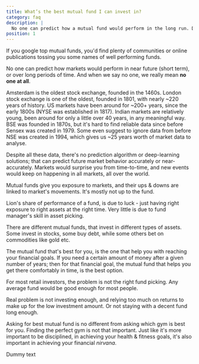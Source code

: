 ```yaml
---
title: What’s the best mutual fund I can invest in?
category: faq
description: |
  No one can predict how a mutual fund would perform in the long run. Data also shows consistently chasing best mutual funds result in behavior gap. Pick one that you can stay with for long term.
position: 1
---
```


If you google top mutual funds, you'd find plenty of communities or online publications tossing you some names of well performing funds.

No one can predict how markets would perform in near future (short term), or over long periods of time. And when we say no one, we really mean **no one at all**.

Amsterdam is the oldest stock exchange, founded in the 1460s. London stock exchange is one of the oldest, founded in 1801, with nearly ~220 years of history. US markets have been around for ~200+ years, since the early 1800s (NYSE was established in 1817). Indian markets are relatively young, been around for only a little over 40 years, in any meaningful way. BSE was founded in 1870s, but it's hard to find reliable data since before Sensex was created in 1979. Some even suggest to ignore data from before NSE was created in 1994, which gives us ~25 years worth of market data to analyse.

Despite all these data, there's no prediction algorithm or deep-learning solutions; that can predict future market behavior accurately or near-accurately. Markets would surprise you from time-to-time, and new events would keep on happening in all markets, all over the world.

Mutual funds give you exposure to markets, and their ups & downs are linked to market's movements. It's mostly not up to the fund.

Lion's share of performance of a fund, is due to luck - just having right exposure to right assets at the right time. Very little is due to fund manager's skill in asset picking.

There are different mutual funds, that invest in different types of assets. Some invest in stocks, some buy debt, while some others bet on commodities like gold etc.

The mutual fund that's best for you, is the one that help you with reaching your financial goals. If you need a certain amount of money after a given number of years; then for that financial goal, the mutual fund that helps you get there comfortably in time, is the best option.

For most retail investors, the problem is not the right fund picking. Any average fund would be good enough for most people.

Real problem is not investing enough, and relying too much on returns to make up for the low investment amount. Or not staying with a decent fund long enough.

Asking for best mutual fund is no different from asking which gym is best for you. Finding the perfect gym is not that important. Just like it's more important to be disciplined, in achieving your health & fitness goals, it's also important in achieving your financial _nirvana_.

Dummy text 
